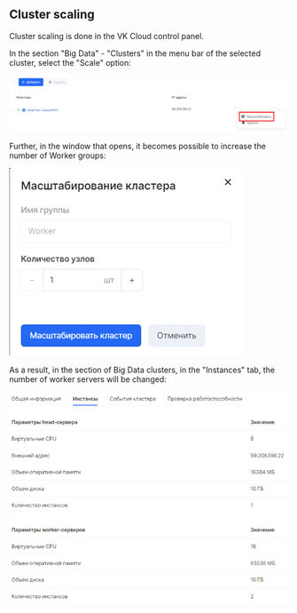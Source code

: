 ## Cluster scaling

Cluster scaling is done in the VK Cloud control panel.

In the section "Big Data" - "Clusters" in the menu bar of the selected cluster, select the "Scale" option:

![](./assets/1601706880108-11.png)

Further, in the window that opens, it becomes possible to increase the number of Worker groups:

![](./assets/1601706914576-12.png)

As a result, in the section of Big Data clusters, in the "Instances" tab, the number of worker servers will be changed:

![](./assets/1601707729581-13.png)
